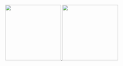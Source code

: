 <br/>

<a href="https://github.com/Asleeepp">
  <img height="180em" src="https://github-readme-streak-stats.herokuapp.com/?user=Asleeepp&theme=dark&hide_border=true)" />
  <img height="180em" src="https://github-readme-stats-a5xq.vercel.app/api/top-langs/?username=Asleeepp&layout=compact&theme=dark" />
</a>

<br/>
